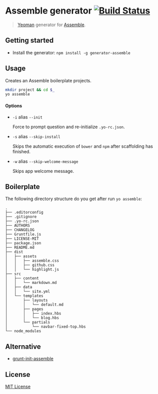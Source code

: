 # Assemble generator [![Build Status](https://travis-ci.org/assemble/generator-assemble.png)](https://travis-ci.org/assemble/generator-assemble)

> [Yeoman][yeoman] generator for [Assemble][assemble].

## Getting started
- Install the generator:
    `npm install -g generator-assemble`


## Usage

Creates an Assemble boilerplate projects.

```bash
mkdir project && cd $_
yo assemble
```

#### Options

* `-i` alias `--init`

  Force to prompt question and re-initialize `.yo-rc.json`.

* `-s` alias `--skip-install`

  Skips the automatic execution of `bower` and `npm` after scaffolding has finished.

* `-w` alias `--skip-welcome-message`

  Skips app welcome message.

## Boilerplate
The following directory structure do you get after run `yo assemble`:

    .
    ├── .editorconfig
    ├── .gitignore
    ├── .yo-rc.json
    ├── AUTHORS
    ├── CHANGELOG
    ├── Gruntfile.js
    ├── LICENSE-MIT
    ├── package.json
    ├── README.md
    ├── dist
    │   ├── assets
    │   │   ├── assemble.css
    │   │   ├── github.css
    │   │   └── highlight.js
    ├── src
    │   ├── content
    │   │   └── markdown.md
    │   ├── data
    │   │   └── site.yml
    │   └── templates
    │       ├── layouts
    │       │   └── default.md
    │       ├── pages
    │       │   ├── index.hbs
    │       │   └── blog.hbs
    │       └── partials
    │           └── navbar-fixed-top.hbs
    └── node_modules

## Alternative

 * [grunt-init-assemble](https://github.com/assemble/grunt-init-assemble)


## License
[MIT License](http://en.wikipedia.org/wiki/MIT_License)

[yeoman]: http://yeoman.io/
[assemble]: http://assemble.io

